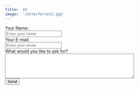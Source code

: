 ```yaml
---
title:  ##
image:  '/otterferret1.jpg'
---
```


<form method="post" action="https://forms.un-static.com/forms/1d2a737fbbe69c9a383da96282182bc4a3fbf87c">
  <div class="form-group row">
    <label for="name" class="col-4 col-form-label">Your Name:</label>
    <div class="col-8">
      <div class="input-group">
        <div class="input-group-addon">
          <i class="fa fa-user"></i>
        </div>
        <input id="name" name="name" placeholder="Enter your name" type="text" required="required" class="form-control">
      </div>
    </div>
  </div>
  <div class="form-group row">
    <label for="email" class="col-4 col-form-label">Your E-mail:</label>
    <div class="col-8">
      <div class="input-group">
        <div class="input-group-addon">
          <i class="fa fa-envelope"></i>
        </div>
        <input id="email" name="email" placeholder="Enter your email" type="email" required="required" class="form-control">
      </div>
    </div>
  </div>
  <div class="form-group row">
    <label for="message" class="col-4 col-form-label">What would you like to ask for?</label>
    <div class="col-8">
      <textarea id="message" name="message" cols="50" rows="5" required="required" class="form-control"></textarea>
    </div>
  </div>
  <div class="form-group row text-center">
    <div class="offset-4 col-8">
      <button name="submit" type="submit" class="btn btn-primary">Send</button>
    </div>
  </div>
</form>